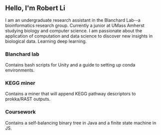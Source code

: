 ## Hello, I'm Robert Li

I am an undergraduate research assistant in the Blanchard Lab--a bioinformatics research group. Currently a junior at UMass Amherst studying biology and computer science. I am passionate about the application of computation and data science to discover new insights in biological data. Learning deep learning.

### Blanchard lab 
Contains bash scripts for Unity and a guide to setting up conda environments. 

### KEGG miner  
Contains a miner that will append KEGG pathway descriptors to prokka/RAST outputs.

### Coursework
Contains a self-balancing binary tree in Java and a finite state machine in JS.

<!--
**robcli/robcli** is a ✨ _special_ ✨ repository because its `README.md` (this file) appears on your GitHub profile.

Here are some ideas to get you started:

- 🔭 I’m currently working on ...
- 🌱 I’m currently learning ...
- 👯 I’m looking to collaborate on ...
- 🤔 I’m looking for help with ...
- 💬 Ask me about ...
- 📫 How to reach me: ...
- 😄 Pronouns: ...
- ⚡ Fun fact: ...
-->
